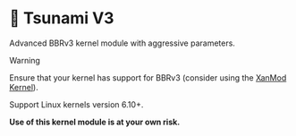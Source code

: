 # 🌊 Tsunami V3

Advanced BBRv3 kernel module with aggressive parameters.

> [!WARNING]
>
> Ensure that your kernel has support for BBRv3 (consider using the [XanMod Kernel](https://xanmod.org/)).
>
> Support Linux kernels version 6.10+.
>
> **Use of this kernel module is at your own risk.**
